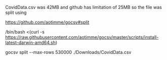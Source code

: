 CovidData.csv was 42MB and github has limitation of 25MB so the file was split using

https://github.com/aotimme/gocsv#split

/bin/bash <(curl -s https://raw.githubusercontent.com/aotimme/gocsv/master/scripts/install-latest-darwin-amd64.sh)

gocsv split --max-rows 530000 ./Downloads/CovidData.csv
